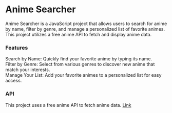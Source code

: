 <h1>Anime Searcher</h1>

<p style="text-transform:italic;">Anime Searcher is a JavaScript project that allows users to search for anime by name, filter by genre, and manage a personalized list of favorite animes. This project utilizes a free anime API to fetch and display anime data.</p>

<h3>Features</h3> 
Search by Name: Quickly find your favorite anime by typing its name. <br>
Filter by Genre: Select from various genres to discover new anime that match your interests.<br>
Manage Your List: Add your favorite animes to a personalized list for easy access.<br>

<h3>API</h3>
This project uses a free anime API to fetch anime data. <a href="https://docs.api.jikan.moe/#tag/anime">Link</a>
